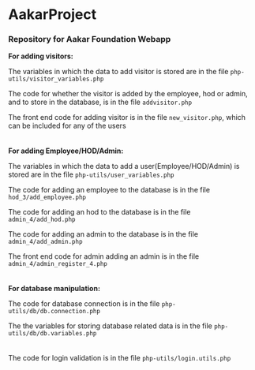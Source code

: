 # AakarProject
### Repository for Aakar Foundation Webapp
  
**For adding visitors:**

The variables in which the data to add visitor is stored are in the file `php-utils/visitor_variables.php`

The code for whether the visitor is added by the employee, hod or admin, and to store in the database, is in the file `addvisitor.php`

The front end code for adding visitor is in the file `new_visitor.php`, which can be included for any of the users  
  <br /><br />
**For adding Employee/HOD/Admin:**

The variables in which the data to add a user(Employee/HOD/Admin) is stored are in the file `php-utils/user_variables.php`

The code for adding an employee to the database is in the file `hod_3/add_employee.php`

The code for adding an hod to the database is in the file `admin_4/add_hod.php`

The code for adding an admin to the database is in the file `admin_4/add_admin.php`

The front end code for admin adding an admin is in the file `admin_4/admin_register_4.php`  
  <br /><br />
**For database manipulation:**

The code for database connection is in the file `php-utils/db/db.connection.php`

The the variables for storing database related data is in the file `php-utils/db/db.variables.php`  
  <br /><br />
The code for login validation is in the file `php-utils/login.utils.php`